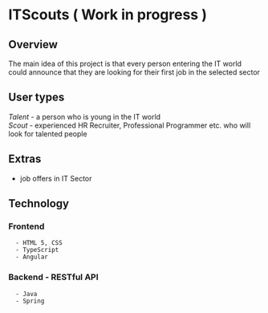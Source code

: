 # ITScouts ( Work in progress )

## Overview

   The main idea of this project is that every person entering the IT world could announce that they are looking for their first job in the selected sector
   
## User types
   *Talent* - a person who is young in the IT world  
   *Scout* - experienced HR Recruiter, Professional Programmer etc. who will look for talented people
   
## Extras
   - job offers in IT Sector


## Technology 

   ### Frontend
      - HTML 5, CSS
      - TypeScript
      - Angular
      
   ### Backend - RESTful API
      - Java
      - Spring
